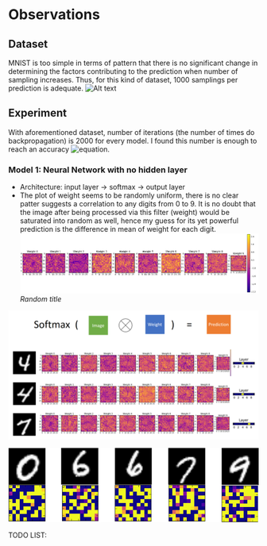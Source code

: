 # Observations

## Dataset
MNIST is too simple in terms of pattern that there is no significant change in determining the factors contributing to the prediction when number of sampling increases. Thus, for this kind of dataset, 1000 samplings per prediction is adequate.
![Alt text](http://theanets.readthedocs.io/en/stable/_images/mnist-digits-small.png)

## Experiment
With aforementioned dataset, number of iterations (the number of times do backpropagation) is 2000 for every model. I found this number is enough to reach an accuracy ![equation](https://latex.codecogs.com/gif.latex?\geq&space;90).
### Model 1: Neural Network with no hidden layer
- Architecture: input layer -> softmax -> output layer
- The plot of weight seems to be randomly uniform, there is no clear patter suggests a correlation to any digits from 0 to 9. It is no doubt that the image after being processed via this filter (weight) would be saturated into random as well, hence my guess for its yet powerful prediction is the difference in mean of weight for each digit.
![Alt text](img/model1_weight.png?raw=true)*Random title*

![Alt text](img/model1_sample.png?raw=true) 


![Alt_text](img/weight_img_model2.png?raw=true "Weight and Image")

TODO LIST:
